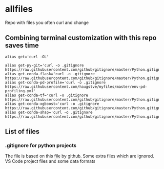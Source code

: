# allfiles
Repo with files you often curl and change

## Combining terminal customization with this repo saves time
```
alias get='curl -OL'

alias get-py-git='curl -o .gitignore  https://raw.githubusercontent.com/github/gitignore/master/Python.gitignore'
alias get-conda-flask='curl -o .gitignore  https://raw.githubusercontent.com/github/gitignore/master/Python.gitignore'
alias get-conda-pd-profile='curl -o .gitignore  https://raw.githubusercontent.com/haugstve/myfiles/master/env-pd-profiling.yml'
alias get-conda-tf='curl -o .gitignore  https://raw.githubusercontent.com/github/gitignore/master/Python.gitignore'
alias get-conda-xgboost='curl -o .gitignore  https://raw.githubusercontent.com/github/gitignore/master/Python.gitignore'
alias get-conda-shap='curl -o .gitignore  https://raw.githubusercontent.com/github/gitignore/master/Python.gitignore'
```
## List of files

### .gitignore for python projects
The file is based on this [file](https://raw.githubusercontent.com/github/gitignore/master/Python.gitignore) by github. Some extra files which are ignored. VS Code project files and some data formats
